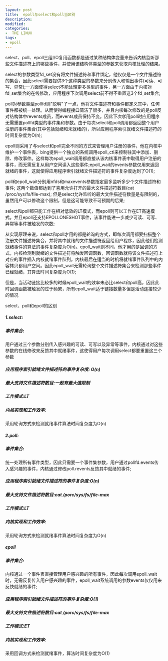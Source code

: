 ```yaml
---
layout: post
title:  epoll与select和poll当区别
description: 
modified: 
categories: 
-  THE LINUX
tags:
- epoll
---
```



select、poll、epoll三组I/O复用函数都是通过某种结构体变量来告诉内核监听那些文件描述符上的哪些事件，并使用该结构体类型的参数来获取内核处理的结果。

select的参数类型fd_set没有将文件描述符和事件绑定，他仅仅是一个文件描述符的集合，因此select需要提供3个这种类型的参数来分别传入和输出事件(可读、可写、异常);一方面使得select不能处理更多类型的事件，另一方面由于内核对fd_set集合的在线修改，应用程序下次调用select前不得不重置这3个fd_set集合;

poll对参数类型pollfd则"聪明"了一点，他将文件描述符和事件都定义其中，任何事件都被统一处理。从而使得编程接口简洁了很多，并且内核每次修改的是poll反对结构体中revents成员，而events成员保持不变。因此下次嗲用poll时应用程序无需重置pollfd类型的事件集和参数。由于每次select和poll调用都返回整个用户注册的事件集合(其中包括就绪和未就绪的)，所以应用程序索引就绪文件描述符的时间复杂度为O(n);


epoll则采用了与select和poll完全不同的方式来管理用户注册的事件，他在内核中维护一个事件表，bing提供一个独立的系统调用epoll_ctl来控制往其中添加、删除、修改事件。这样每次epoll_wait调用都直接从该内核事件表中取得用户注册的事件，而无需反复从用户空间读入这些事件;epoll_wait的events参数仅用来返回就绪的事件，这就使得应用程序索引就绪文件描述符的事件复杂度达到了O(1);

poll和epoll_wait分别用nfds和maxevents参数指定最多监听多少个文件描述符和事件;
这两个数值都达到了喜用允许打开的最大文件描述符数目(cat /proc/sys/fs/file-max);
但是select允许监听的最大文件描述符数量是有限制的，虽然用户可以修改这个限制，但是这可能导致不可预期的后果;


select和poll都只能工作在相对低效的LT模式，而epoll则可以工作在ET高速模式。并且epoll还支持EPOLLONESHOT事件，该事件能进一步减少可读、可写、异常等事件被触发的次数;

从实现原理来说，select和poll才用的都是轮询的方式，即每次调用都要扫描整个注册文件描述符集合，并将其中就绪的文件描述符返回给用户程序，因此他们检测就绪事件的算法的事件复杂度为O(n)。epoll_wait则不同，他才用的是回调的方式，内核检测到就绪的文件描述符将触发回调函数，回调函数就将该文件描述符上对应的事件插入内核就绪事件队列。内核最后在适当的时机将就绪事件队列中的内容拷贝都用户空间。因此epoll_wait无需轮询整个文件描述符集合来检测那些事件已经就绪，其算法时间复杂度为O(1);

但是，当活动链接比较多的时候epoll_wait的效率未必比select和poll高，因此此时回调函数被触发的过于频繁，所有epoll_wait适于链接数量多但是活动连接较少的情况


select、poll和epoll的区别

##### 1.select:

##### 事件集合:
用户通过三个参数分别传入感兴趣的可读、可写以及异常等事件，内核通过对这些参数的在线修改来反馈其中就绪事件，这使得用户每次调用select都要重置这三个参数

##### 应用程序索引就绪文件描述符的事件复杂度: O(n)

##### 最大支持文件描述符数目:一般有最大值限制

##### 工作模式:LT

##### 内核实现和工作效率:
采用轮询方式来检测就绪事件算法时间复杂度为O(n)


##### 2.poll:
##### 事件集合:
统一处理所有事件类型，因此只需要一个事件集参数，用户通过pollfd.events传入感兴趣的事件，内核通过修改poll.revents反馈其中就绪的事件;

##### 应用程序索引就绪文件描述符的事件复杂度:O(n)

##### 最大支持文件描述符数目:cat /porc/sys/fs/file-max

##### 工作模式:LT

##### 内核实现和工作效率:
采用轮询方式来检测就绪事件算法时间复杂度为O(n)

##### epoll
##### 事件集合:
内核通过一个事件表直接管理用户感兴趣的所有事件，因此每次调用epoll_wait时，无需反复传入用户感兴趣的事件，epoll_wait系统调用的参数events仅仅用来反快就绪的事件;

##### 应用程序索引就绪文件描述符的事件复杂度:O(1)

##### 最大支持文件描述符数目:cat /porc/sys/fs/file-max

##### 工作模式:ET

##### 内核实现和工作效率:
采用回调方式来检测就绪事件，算法时间复杂度为O(1)

















































